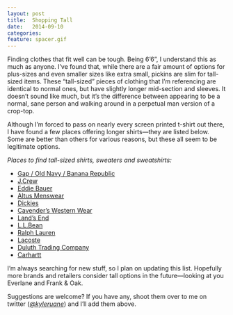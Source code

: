 ```yaml
---
layout: post
title:  Shopping Tall
date:   2014-09-10
categories:
feature: spacer.gif
---
```

Finding clothes that fit well can be tough. Being 6’6”, I understand this as much as anyone. I’ve found that, while there are a fair amount of options for plus-sizes and even smaller sizes like extra small, pickins are slim for tall-sized items. These “tall-sized” pieces of clothing that I’m referencing are identical to normal ones, but have slightly longer mid-section and sleeves. It doesn’t sound like much, but it’s the difference between appearing to be a normal, sane person and walking around in a perpetual man version of a crop-top.

Although I’m forced to pass on nearly every screen printed t-shirt out there, I have found a few places offering longer shirts—they are listed below. Some are better than others for various reasons, but these all seem to be legitimate options. 


_Places to find tall-sized shirts, sweaters and sweatshirts:_

+ [Gap / Old Navy / Banana Republic](http://www.gap.com/browse/category.do?cid=90058)
+ [J.Crew](https://www.jcrew.com/mens_special_sizes/tall.jsp?iNextCategory=-1)
+ [Eddie Bauer](http://www.eddiebauer.com/browse/tall/men/_/N-1z13yphZ26y3?tab=men)
+ [Altus Menswear](http://www.altusmenswear.com/)
+ [Dickies](http://www.dickies.com/mens-clothing/mens-big-tall/mens-big-tall-shirts.jsp)
+ [Cavender’s Western Wear](http://www.cavenders.com/western/men/mens-shirts-apparel/big-tall-shirts)
+ [Land’s End](http://www.landsend.com/shop/mens-tall/-/N-fz6Zfoi)
+ [L.L.Bean](http://www.llbean.com/llb/shop/813?page=mens-tall-sizes&nav=gnro-hp)
+ [Ralph Lauren](http://www.ralphlauren.com/family/index.jsp?categoryId=1996888)
+ [Lacoste](http://shop.lacoste.com/Big-Tall-Men/b/3087667011)
+ [Duluth Trading Company](http://www.duluthtrading.com/store/mens/mens-shirts/mens-work-shirts.aspx?processor=content&filter=2553)
+ [Carhartt](http://www.carhartt.com/webapp/wcs/stores/servlet/CarharttSearchCmd?storeId=10051&catalogId=10101&langId=-1&recordPerPage=24&N=0&Nu=RollupKey&Ns=&Ntt=24813&Ntk=CatgroupId&Ntx=mode+matchall&Nao=0&Nty=1&prevPagename=)


I’m always searching for new stuff, so I plan on updating this list. Hopefully more brands and retailers consider tall options in the future—looking at you Everlane and Frank & Oak.

Suggestions are welcome? If you have any, shoot them over to me on twitter (_[@kyleruane](https://twitter.com/kyleruane)_) and I’ll add them above. 
